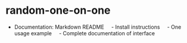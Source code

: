# random-one-on-one

- Documentation: Markdown README
    - Install instructions
    - One usage example
    - Complete documentation of interface

